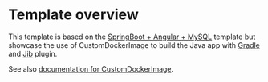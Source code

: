 # Template overview

This template is based on the [SpringBoot + Angular + MySQL](https://github.com/bunnyshell/templates/tree/main/.bunnyshell/templates/springboot-angular-mysql) template but showcase the use of CustomDockerImage to build the Java app with [Gradle](https://docs.gradle.org/) and [Jib](https://github.com/GoogleContainerTools/jib) plugin.

See also [documentation for CustomDockerImage](https://documentation.bunnyshell.com/docs/components-custom-docker-image).
